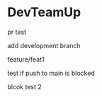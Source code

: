 # DevTeamUp


pr test


add development branch

feature/feat1

test if push to main is blocked

blcok test 2
